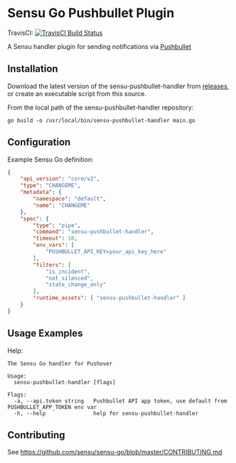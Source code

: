 # Sensu Go Pushbullet Plugin
TravisCI: [![TravisCI Build Status](https://travis-ci.com/rgeniesse/sensu-pushbullet-handler.svg?branch=master)](https://travis-ci.com/rgeniesse/sensu-pushbullet-handler)

A Sensu handler plugin for sending notifications via [Pushbullet][2]

## Installation

Download the latest version of the sensu-pushbullet-handler from [releases][1],
or create an executable script from this source.

From the local path of the sensu-pushbullet-handler repository:

```
go build -o /usr/local/bin/sensu-pushbullet-handler main.go
```

## Configuration

Example Sensu Go definition:

```json
{
    "api_version": "core/v2",
    "type": "CHANGEME",
    "metadata": {
        "namespace": "default",
        "name": "CHANGEME"
    },
    "spec": {
        "type": "pipe",
        "command": "sensu-pushbullet-handler",
        "timeout": 10,
        "env_vars": [
            "PUSHBULLET_API_KEY=your_api_key_here"
        ],
        "filters": [
            "is_incident",
            "not_silenced",
            "state_change_only"
        ],
        "runtime_assets": [ "sensu-pushbullet-handler" ]
    }
}
```

## Usage Examples

Help:

```
The Sensu Go handler for Pushover

Usage:
  sensu-pushbullet-handler [flags]

Flags:
  -a, --api.token string   Pushbullet API app token, use default from PUSHBULLET_APP_TOKEN env var
  -h, --help               help for sensu-pushbullet-handler
```

## Contributing

See https://github.com/sensu/sensu-go/blob/master/CONTRIBUTING.md

[1]: https://github.com/CHANGEME/sensu-CHANGEME/releases
[2]: https://www.pushbullet.com/
